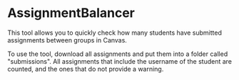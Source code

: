 # AssignmentBalancer

This tool allows you to quickly check how many students have submitted assignments between groups in Canvas.

To use the tool, download all assignments and put them into a folder called "submissions".
All assignments that include the username of the student are counted, and the ones that do not provide a warning.
